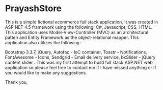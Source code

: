 # PrayashStore


This is a simple fictional ecommerce full stack application. It was created in ASP.NET 4.5 framework using the following: C#, Javascript, CSS, HTML. This application uses Model-View-Controller (MVC) as an architectural patten and Entity Framework as the object-relational mapper. 
This application also utilizes the following:

Bootstrap 3.3.7,
jQuery,
Autofac - IoC container,
Toastr - Notifications,
FontAwesome - Icons,
Sendgrid - Email delivery service,
bxSlider - jQuery content slider
.
This was my first attempt to build full stack ASP.NET web application so please feel free to contact me if I have missed anything or if you would like to make any suggestions. 

Thank you, 
